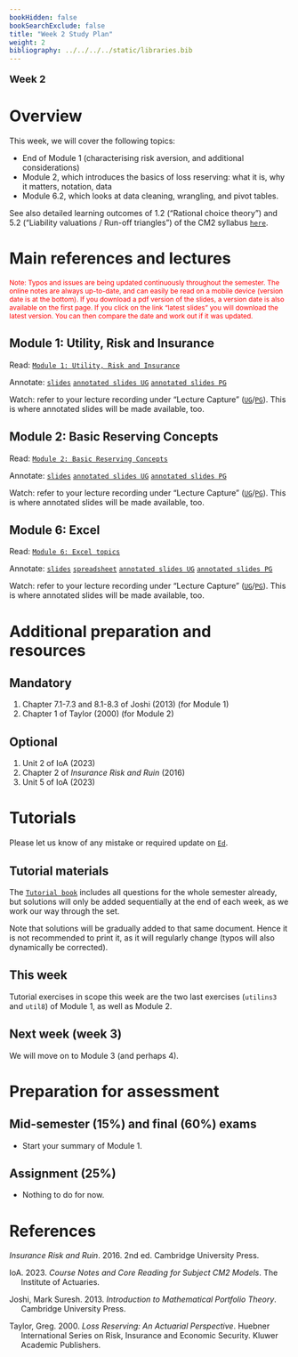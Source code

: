 ```yaml
---
bookHidden: false
bookSearchExclude: false
title: "Week 2 Study Plan"
weight: 2
bibliography: ../../../../static/libraries.bib
---
```


<p style="font-size:18px;font-weight:bold;">
Week 2
</p>

# Overview

This week, we will cover the following topics:

- End of Module 1 (characterising risk aversion, and additional considerations)
- Module 2, which introduces the basics of loss reserving: what it is, why it matters, notation, data
- Module 6.2, which looks at data cleaning, wrangling, and pivot tables.

See also detailed learning outcomes of 1.2 (“Rational choice theory”) and 5.2 (“Liability valuations / Run-off triangles”) of the CM2 syllabus [`here`](../../0-subject-guide/SILO).

<!-- Here is the end of week 1 video, which introduces week 2: -->
<!--  -->
<!-- <iframe height="420" width="640" allowfullscreen frameborder=0 src="https://echo360.net.au/media/2082fb0b-ecb8-41ba-9937-27b1048f9c06/public?autoplay=false&automute=false"></iframe> -->
<!--  -->
<!-- <p style="font-size:10px;color: rgb(252, 156, 249);"> If you wish to watch the embedded videos from Lecture Capture, you need to have logged in and <a href="https://canvas.lms.unimelb.edu.au/courses/150864/external_tools/701">entered Lecture Capture</a> via Canvas once for each session. This is to restrict access to students enrolled at the University of Melbourne only. </p> -->

# Main references and lectures

<p style="font-size:12px;color: rgb(255, 0, 0);">
Note: Typos and issues are being updated continuously throughout the semester. The online notes are always up-to-date, and can easily be read on a mobile device (version date is at the bottom). If you download a pdf version of the slides, a version date is also available on the first page. If you click on the link “latest slides” you will download the latest version. You can then compare the date and work out if it was updated.
</p>

## Module 1: Utility, Risk and Insurance

Read: [`Module 1: Utility, Risk and Insurance`](../../1-utility/m1-risk-insurance/)

Annotate: [`slides`](../../../output/24-Top-M1-lec.pdf)
[`annotated slides UG`](https://canvas.lms.unimelb.edu.au/courses/183926/modules) [`annotated slides PG`](https://canvas.lms.unimelb.edu.au/courses/181779/modules)

Watch: refer to your lecture recording under “Lecture Capture” ([`UG`](https://canvas.lms.unimelb.edu.au/courses/183926/external_tools/701)/[`PG`](https://canvas.lms.unimelb.edu.au/courses/181779/external_tools/701)). This is where annotated slides will be made available, too.

## Module 2: Basic Reserving Concepts

Read: [`Module 2: Basic Reserving Concepts`](../../2-reserving/m2-basic-reserving-concepts/)

Annotate: [`slides`](../../../output/24-Top-M2-lec.pdf)
[`annotated slides UG`](https://canvas.lms.unimelb.edu.au/courses/183926/modules) [`annotated slides PG`](https://canvas.lms.unimelb.edu.au/courses/181779/modules)

Watch: refer to your lecture recording under “Lecture Capture” ([`UG`](https://canvas.lms.unimelb.edu.au/courses/183926/external_tools/701)/[`PG`](https://canvas.lms.unimelb.edu.au/courses/181779/external_tools/701)). This is where annotated slides will be made available, too.

## Module 6: Excel

Read: [`Module 6: Excel topics`](../../3-excel/m6-excel)

Annotate: [`slides`](../../../output/24-Top-M6-lec.pdf) [`spreadsheet`](https://canvas.lms.unimelb.edu.au/courses/220261/modules/items/5960390)
[`annotated slides UG`](https://canvas.lms.unimelb.edu.au/courses/183926/modules) [`annotated slides PG`](https://canvas.lms.unimelb.edu.au/courses/181779/modules)

Watch: refer to your lecture recording under “Lecture Capture” ([`UG`](https://canvas.lms.unimelb.edu.au/courses/183926/external_tools/701)/[`PG`](https://canvas.lms.unimelb.edu.au/courses/181779/external_tools/701)). This is where annotated slides will be made available, too.

# Additional preparation and resources

## Mandatory

1.  Chapter 7.1-7.3 and 8.1-8.3 of Joshi (2013) (for Module 1)
2.  Chapter 1 of Taylor (2000) (for Module 2)

## Optional

1.  Unit 2 of IoA (2023)
2.  Chapter 2 of *Insurance Risk and Ruin* (2016)
3.  Unit 5 of IoA (2023)

# Tutorials

Please let us know of any mistake or required update on [`Ed`](https://canvas.lms.unimelb.edu.au/courses/220261/external_tools/5837?display=borderless).

<!-- ## Pre-Tutorial work -->
<!-- Please study those questions **before** the tutorial. -->
<!-- Pre-Tutorial exercises are available in the [``Pre-Tutorial book``](https://canvas.lms.unimelb.edu.au/courses/173733/modules/items/4464391), which already includes solutions. It is recommended to attempt the questions *before* looking at the solutions -->

## Tutorial materials

<!-- Some questions have been especially selected for the tutorials. Students should review and attempt those questions ***prior to their scheduled tutorial***, after they complete the pre-tutorial work.  -->

The [`Tutorial book`]() includes all questions for the whole semester already, but solutions will only be added sequentially at the end of each week, as we work our way through the set.

Note that solutions will be gradually added to that same document. Hence it is not recommended to print it, as it will regularly change (typos will also dynamically be corrected).

## This week

Tutorial exercises in scope this week are the two last exercises (`utilins3` and `util8`) of Module 1, as well as Module 2.

<!-- Here is the recording available for Week 1 from William: -->
<!--  -->
<!-- <iframe height="420" width="640" allowfullscreen frameborder=0 src="https://echo360.net.au/media/986498e7-d7fa-42c4-8af0-492f068f4ccd/public?autoplay=false&automute=false"></iframe> -->
<!--  -->
<!-- Here is the recording available for Week 1 from Eric: -->
<!--  -->
<!-- <iframe height="420" width="640" allowfullscreen frameborder=0 src="https://echo360.net.au/media/a5dc442a-1e84-49c8-b317-3f4eb4c1cfa0/public?autoplay=false&automute=false"></iframe> -->
<!--  -->
<!-- <p style="font-size:10px;color: rgb(252, 156, 249);"> If you wish to watch the embedded videos from Lecture Capture, you need to have logged in and <a href="https://canvas.lms.unimelb.edu.au/courses/145406/external_tools/701">entered Lecture Capture</a> via Canvas once for each session. This is to restrict access to students enrolled at the University of Melbourne only. </p> -->

## Next week (week 3)

We will move on to Module 3 (and perhaps 4).

# Preparation for assessment

## Mid-semester (15%) and final (60%) exams

<!-- install.packages("devtools") -->
<!-- devtools::install_github("hadley/emo") -->

- Start your summary of Module 1.

## Assignment (25%)

- Nothing to do for now.

# References

<div id="refs" class="references csl-bib-body hanging-indent" entry-spacing="0">

<div id="ref-Dic16" class="csl-entry">

*Insurance Risk and Ruin*. 2016. 2nd ed. Cambridge University Press.

</div>

<div id="ref-IoA23" class="csl-entry">

IoA. 2023. *Course Notes and Core Reading for Subject CM2 Models*. The Institute of Actuaries.

</div>

<div id="ref-Jos13" class="csl-entry">

Joshi, Mark Suresh. 2013. *Introduction to Mathematical Portfolio Theory*. Cambridge University Press.

</div>

<div id="ref-Tay00" class="csl-entry">

Taylor, Greg. 2000. *Loss Reserving: An Actuarial Perspective*. Huebner International Series on Risk, Insurance and Economic Security. Kluwer Academic Publishers.

</div>

</div>
